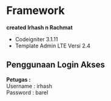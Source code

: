 # Framework

<b>created Irhash n Rachmat</b>
* Codeigniter 3.1.11
* Template Admin LTE  Versi 2.4

## Penggunaan Login Akses

<b>Petugas : </b>
<br/>
Username : irhash
<br/>
Password : barel
